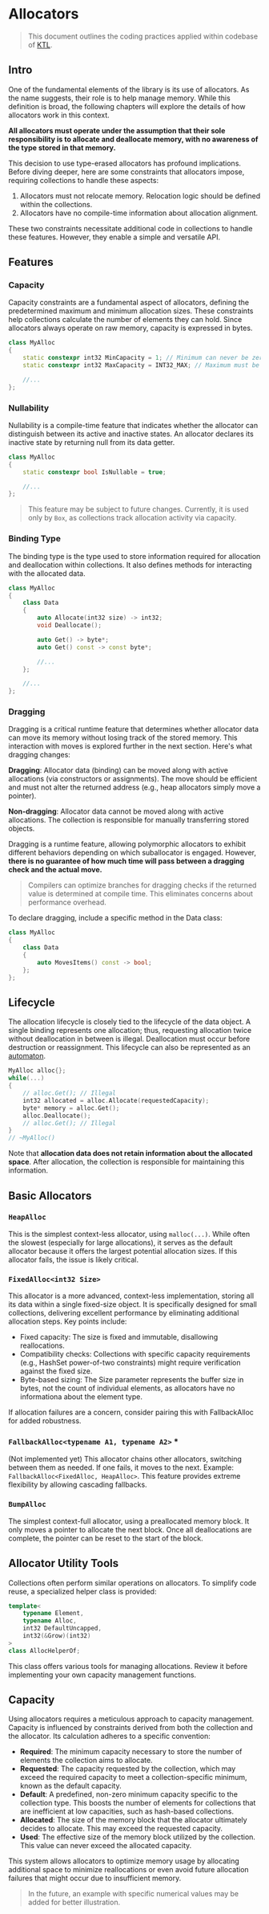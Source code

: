 # Allocators

> This document outlines the coding practices applied within codebase of [KTL](https://github.com/mtszkarbowiak/mk-stl).


## Intro

One of the fundamental elements of the library is its use of allocators. As the name suggests, their role is to help manage memory. While this definition is broad, the following chapters will explore the details of how allocators work in this context.

**All allocators must operate under the assumption that their sole responsibility is to allocate and deallocate memory, with no awareness of the type stored in that memory.**

This decision to use type-erased allocators has profound implications. Before diving deeper, here are some constraints that allocators impose, requiring collections to handle these aspects:

1. Allocators must not relocate memory. Relocation logic should be defined within the collections.
2. Allocators have no compile-time information about allocation alignment.

These two constraints necessitate additional code in collections to handle these features. However, they enable a simple and versatile API.


## Features

### Capacity

Capacity constraints are a fundamental aspect of allocators, defining the predetermined maximum and minimum allocation sizes. These constraints help collections calculate the number of elements they can hold. Since allocators always operate on raw memory, capacity is expressed in bytes.

```cpp
class MyAlloc
{
    static constexpr int32 MinCapacity = 1; // Minimum can never be zero (or less)
    static constexpr int32 MaxCapacity = INT32_MAX; // Maximum must be not smaller than minimum 

    //...
};
```

### Nullability

Nullability is a compile-time feature that indicates whether the allocator can distinguish between its active and inactive states. An allocator declares its inactive state by returning null from its data getter.

```cpp
class MyAlloc
{
    static constexpr bool IsNullable = true;

    //...
};
```

> This feature may be subject to future changes. Currently, it is used only by `Box`, as collections track allocation activity via capacity.

### Binding Type

The binding type is the type used to store information required for allocation and deallocation within collections. It also defines methods for interacting with the allocated data.

```cpp
class MyAlloc
{
    class Data
    {
        auto Allocate(int32 size) -> int32;
        void Deallocate();

        auto Get() -> byte*;
        auto Get() const -> const byte*;

        //...
    };

    //...
};
```

### Dragging

Dragging is a critical runtime feature that determines whether allocator data can move its memory without losing track of the stored memory. This interaction with moves is explored further in the next section. Here's what dragging changes:

**Dragging**: Allocator data (binding) can be moved along with active allocations (via constructors or assignments). The move should be efficient and must not alter the returned address (e.g., heap allocators simply move a pointer).

**Non-dragging**: Allocator data cannot be moved along with active allocations. The collection is responsible for manually transferring stored objects.

Dragging is a runtime feature, allowing polymorphic allocators to exhibit different behaviors depending on which suballocator is engaged. However, **there is no guarantee of how much time will pass between a dragging check and the actual move.**

> Compilers can optimize branches for dragging checks if the returned value is determined at compile time. This eliminates concerns about performance overhead.

To declare dragging, include a specific method in the Data class:

```cpp
class MyAlloc
{
    class Data
    {
        auto MovesItems() const -> bool;
    };
};
```

## Lifecycle

The allocation lifecycle is closely tied to the lifecycle of the data object. A single binding represents one allocation; thus, requesting allocation twice without deallocation in between is illegal. Deallocation must occur before destruction or reassignment. This lifecycle can also be represented as an [automaton](Images/AllocDataAutomata.svg).

```cpp
MyAlloc alloc{};
while(...)
{
    // alloc.Get(); // Illegal
    int32 allocated = alloc.Allocate(requestedCapacity);
    byte* memory = alloc.Get();
    alloc.Deallocate();
    // alloc.Get(); // Illegal
}
// ~MyAlloc()
```

Note that **allocation data does not retain information about the allocated space**. After allocation, the collection is responsible for maintaining this information.


## Basic Allocators

### `HeapAlloc`

This is the simplest context-less allocator, using `malloc(...)`. While often the slowest (especially for large allocations), it serves as the default allocator because it offers the largest potential allocation sizes. If this allocator fails, the issue is likely critical.

### `FixedAlloc<int32 Size>`

This allocator is a more advanced, context-less implementation, storing all its data within a single fixed-size object. It is specifically designed for small collections, delivering excellent performance by eliminating additional allocation steps. Key points include:

- Fixed capacity: The size is fixed and immutable, disallowing reallocations.
- Compatibility checks: Collections with specific capacity requirements (e.g., HashSet power-of-two constraints) might require verification against the fixed size.
- Byte-based sizing: The Size parameter represents the buffer size in bytes, not the count of individual elements, as allocators have no informationa about the element type.

If allocation failures are a concern, consider pairing this with FallbackAlloc for added robustness.

### `FallbackAlloc<typename A1, typename A2>` *

(Not implemented yet) This allocator chains other allocators, switching between them as needed. If one fails, it moves to the next. Example: `FallbackAlloc<FixedAlloc, HeapAlloc>`. This feature provides extreme flexibility by allowing cascading fallbacks.

### `BumpAlloc`

The simplest context-full allocator, using a preallocated memory block. It only moves a pointer to allocate the next block. Once all deallocations are complete, the pointer can be reset to the start of the block.


## Allocator Utility Tools

Collections often perform similar operations on allocators. To simplify code reuse, a specialized helper class is provided:

```cpp
template<
    typename Element, 
    typename Alloc, 
    int32 DefaultUncapped,
    int32(&Grow)(int32)
>
class AllocHelperOf;
```

This class offers various tools for managing allocations. Review it before implementing your own capacity management functions.


## Capacity

Using allocators requires a meticulous approach to capacity management. Capacity is influenced by constraints derived from both the collection and the allocator. Its calculation adheres to a specific convention:

- **Required**: The minimum capacity necessary to store the number of elements the collection aims to allocate.
- **Requested**: The capacity requested by the collection, which may exceed the required capacity to meet a collection-specific minimum, known as the default capacity.
- **Default**: A predefined, non-zero minimum capacity specific to the collection type. This boosts the number of elements for collections that are inefficient at low capacities, such as hash-based collections.
- **Allocated**: The size of the memory block that the allocator ultimately decides to allocate. This may exceed the requested capacity.
- **Used**: The effective size of the memory block utilized by the collection. This value can never exceed the allocated capacity.

This system allows allocators to optimize memory usage by allocating additional space to minimize reallocations or even avoid future allocation failures that might occur due to insufficient memory.

> In the future, an example with specific numerical values may be added for better illustration.
